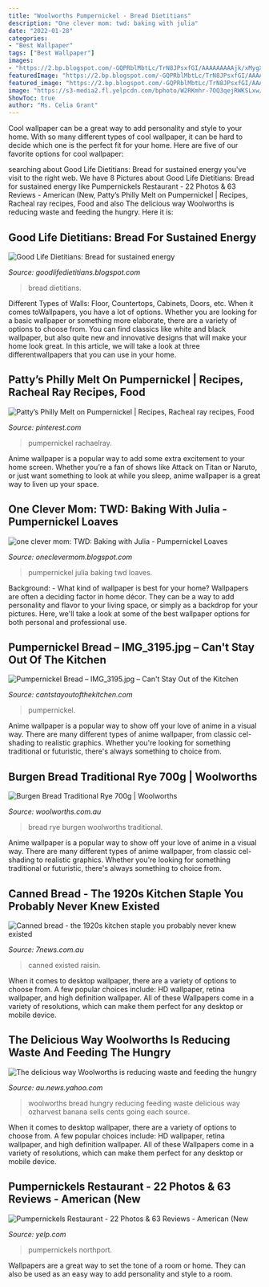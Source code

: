 ```yaml
---
title: "Woolworths Pumpernickel - Bread Dietitians"
description: "One clever mom: twd: baking with julia"
date: "2022-01-28"
categories:
- "Best Wallpaper"
tags: ["Best Wallpaper"]
images:
- "https://2.bp.blogspot.com/-GQPRblMbtLc/TrN8JPsxfGI/AAAAAAAAAjk/xMygXNDRX80/s1600/untitled.bmp"
featuredImage: "https://2.bp.blogspot.com/-GQPRblMbtLc/TrN8JPsxfGI/AAAAAAAAAjk/xMygXNDRX80/s1600/untitled.bmp"
featured_image: "https://2.bp.blogspot.com/-GQPRblMbtLc/TrN8JPsxfGI/AAAAAAAAAjk/xMygXNDRX80/s1600/untitled.bmp"
image: "https://s3-media2.fl.yelpcdn.com/bphoto/W2RKmhr-7OQ3qejRWKSLxw/o.jpg"
ShowToc: true
author: "Ms. Celia Grant"
---
```



Cool wallpaper can be a great way to add personality and style to your home. With so many different types of cool wallpaper, it can be hard to decide which one is the perfect fit for your home. Here are five of our favorite options for cool wallpaper: 

	

		
searching about Good Life Dietitians: Bread for sustained energy you've visit to the right web. We have 8 Pictures about Good Life Dietitians: Bread for sustained energy like Pumpernickels Restaurant - 22 Photos &amp; 63 Reviews - American (New, Patty’s Philly Melt on Pumpernickel | Recipes, Racheal ray recipes, Food and also The delicious way Woolworths is reducing waste and feeding the hungry. Here it is:
		
    
## Good Life Dietitians: Bread For Sustained Energy

<img loading=lazy src="https://2.bp.blogspot.com/-GQPRblMbtLc/TrN8JPsxfGI/AAAAAAAAAjk/xMygXNDRX80/s1600/untitled.bmp" onerror="this.onerror=null;this.src='https://tse4.mm.bing.net/th?id=OIP.6w80MyMAL5uEM-BdlWvZ7gHaE5&amp;pid=15.1';" alt="Good Life Dietitians: Bread for sustained energy">

_Source: goodlifedietitians.blogspot.com_

>bread dietitians. 

	

Different Types of Walls: Floor, Countertops, Cabinets, Doors, etc.
When it comes toWallpapers, you have a lot of options. Whether you are looking for a basic wallpaper or something more elaborate, there are a variety of options to choose from. You can find classics like white and black wallpaper, but also quite new and innovative designs that will make your home look great. In this article, we will take a look at three differentwallpapers that you can use in your home.

    
## Patty’s Philly Melt On Pumpernickel | Recipes, Racheal Ray Recipes, Food

<img loading=lazy src="https://i.pinimg.com/originals/6b/60/b8/6b60b8d6dd50eefa798c4dd88a8b40ae.jpg" onerror="this.onerror=null;this.src='https://tse3.mm.bing.net/th?id=OIP.DRZsjZurKYJs_h-9wxo2vAHaE8&amp;pid=15.1';" alt="Patty’s Philly Melt on Pumpernickel | Recipes, Racheal ray recipes, Food">

_Source: pinterest.com_

>pumpernickel rachaelray. 

	

Anime wallpaper is a popular way to add some extra excitement to your home screen. Whether you’re a fan of shows like Attack on Titan or Naruto, or just want something to look at while you sleep, anime wallpaper is a great way to liven up your space.

    
## One Clever Mom: TWD: Baking With Julia - Pumpernickel Loaves

<img loading=lazy src="http://2.bp.blogspot.com/-GNFuN92StP0/Unhf1NwCr7I/AAAAAAAAFFw/w85L5oTZyoA/s1600/IMG_2034.JPG" onerror="this.onerror=null;this.src='https://tse3.mm.bing.net/th?id=OIP.LaW61P8ESqu3UAX1KR0c8AHaE7&amp;pid=15.1';" alt="one clever mom: TWD: Baking with Julia - Pumpernickel Loaves">

_Source: oneclevermom.blogspot.com_

>pumpernickel julia baking twd loaves. 

	

Background: - What kind of wallpaper is best for your home?
Wallpapers are often a deciding factor in home décor. They can be a way to add personality and flavor to your living space, or simply as a backdrop for your pictures. Here, we'll take a look at some of the best wallpaper options for both personal and professional use.

    
## Pumpernickel Bread – IMG_3195.jpg – Can&#039;t Stay Out Of The Kitchen

<img loading=lazy src="https://cantstayoutofthekitchen.com/wp-content/uploads/Pumpernickel-Bread-IMG_3195.jpg-683x1024.jpg" onerror="this.onerror=null;this.src='https://tse4.mm.bing.net/th?id=OIP.SLQduOPkqcQzuWablmSKfwHaLG&amp;pid=15.1';" alt="Pumpernickel Bread – IMG_3195.jpg – Can&#039;t Stay Out of the Kitchen">

_Source: cantstayoutofthekitchen.com_

>pumpernickel. 

	

Anime wallpaper is a popular way to show off your love of anime in a visual way. There are many different types of anime wallpaper, from classic cel-shading to realistic graphics. Whether you're looking for something traditional or futuristic, there's always something to choice from.

    
## Burgen Bread Traditional Rye 700g | Woolworths

<img loading=lazy src="https://cdn0.woolworths.media/content/wowproductimages/large/232832.jpg" onerror="this.onerror=null;this.src='https://tse4.mm.bing.net/th?id=OIP.CaMypu7cqdTUhPEV49I0mQHaHa&amp;pid=15.1';" alt="Burgen Bread Traditional Rye 700g | Woolworths">

_Source: woolworths.com.au_

>bread rye burgen woolworths traditional. 

	

Anime wallpaper is a popular way to show off your love of anime in a visual way. There are many different types of anime wallpaper, from classic cel-shading to realistic graphics. Whether you're looking for something traditional or futuristic, there's always something to choice from.

    
## Canned Bread - The 1920s Kitchen Staple You Probably Never Knew Existed

<img loading=lazy src="https://images.7news.com.au/publication/C-1072405/0baeb28663c834b6db921c0ec1f683b25672eb8c.jpg?imwidth=650&amp;impolicy=sevennews_v2" onerror="this.onerror=null;this.src='https://tse3.mm.bing.net/th?id=OIP.0-LRHnehA7XjtRfg3y2C6wHaFj&amp;pid=15.1';" alt="Canned bread - the 1920s kitchen staple you probably never knew existed">

_Source: 7news.com.au_

>canned existed raisin. 

	

When it comes to desktop wallpaper, there are a variety of options to choose from. A few popular choices include: HD wallpaper, retina wallpaper, and high definition wallpaper. All of these Wallpapers come in a variety of resolutions, which can make them perfect for any desktop or mobile device. 

    
## The Delicious Way Woolworths Is Reducing Waste And Feeding The Hungry

<img loading=lazy src="https://s.yimg.com/ny/api/res/1.2/UY4s2w6KOmp3HVUxzbZAjg--/YXBwaWQ9aGlnaGxhbmRlcjt3PTk2MDtoPTU0MA--/https://media-mbst-pub-ue1.s3.amazonaws.com/creatr-uploaded-images/2020-01/78a07a50-3fcd-11ea-97fe-d57aaeb451da" onerror="this.onerror=null;this.src='https://tse2.mm.bing.net/th?id=OIP.vBpgfAmIJlKA9uCpzaDmbQHaEK&amp;pid=15.1';" alt="The delicious way Woolworths is reducing waste and feeding the hungry">

_Source: au.news.yahoo.com_

>woolworths bread hungry reducing feeding waste delicious way ozharvest banana sells cents going each source. 

	

When it comes to desktop wallpaper, there are a variety of options to choose from. A few popular choices include: HD wallpaper, retina wallpaper, and high definition wallpaper. All of these Wallpapers come in a variety of resolutions, which can make them perfect for any desktop or mobile device. 

    
## Pumpernickels Restaurant - 22 Photos &amp; 63 Reviews - American (New

<img loading=lazy src="https://s3-media2.fl.yelpcdn.com/bphoto/W2RKmhr-7OQ3qejRWKSLxw/o.jpg" onerror="this.onerror=null;this.src='https://tse1.mm.bing.net/th?id=OIP.ITbpRsZYrLZrD-ohtOK2BQHaJ4&amp;pid=15.1';" alt="Pumpernickels Restaurant - 22 Photos &amp; 63 Reviews - American (New">

_Source: yelp.com_

>pumpernickels northport. 

	

Wallpapers are a great way to set the tone of a room or home. They can also be used as an easy way to add personality and style to a room.

